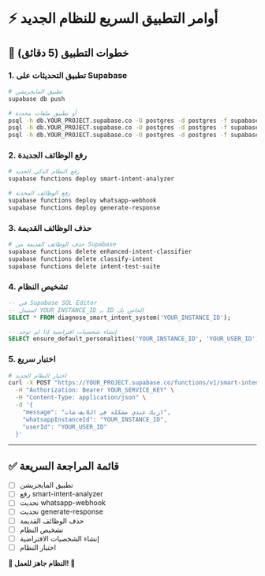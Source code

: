 # ⚡ **أوامر التطبيق السريع للنظام الجديد**

## 🚀 **خطوات التطبيق (5 دقائق)**

### **1. تطبيق التحديثات على Supabase**

```bash
# تطبيق المايجريشن
supabase db push

# أو تطبيق ملفات محددة
psql -h db.YOUR_PROJECT.supabase.co -U postgres -d postgres -f supabase/migrations/create_smart_learning_tables.sql
psql -h db.YOUR_PROJECT.supabase.co -U postgres -d postgres -f supabase/migrations/create_smart_intent_functions.sql
psql -h db.YOUR_PROJECT.supabase.co -U postgres -d postgres -f supabase/migrations/fix_smart_intent_personality_system.sql
```

### **2. رفع الوظائف الجديدة**

```bash
# رفع النظام الذكي الجديد
supabase functions deploy smart-intent-analyzer

# رفع الوظائف المحدثة
supabase functions deploy whatsapp-webhook
supabase functions deploy generate-response
```

### **3. حذف الوظائف القديمة**

```bash
# حذف الوظائف القديمة من Supabase
supabase functions delete enhanced-intent-classifier
supabase functions delete classify-intent
supabase functions delete intent-test-suite
```

### **4. تشخيص النظام**

```sql
-- في Supabase SQL Editor
-- استبدل YOUR_INSTANCE_ID بـ ID الخاص بك
SELECT * FROM diagnose_smart_intent_system('YOUR_INSTANCE_ID');

-- إنشاء شخصيات افتراضية إذا لم توجد
SELECT ensure_default_personalities('YOUR_INSTANCE_ID', 'YOUR_USER_ID');
```

### **5. اختبار سريع**

```bash
# اختبار النظام الجديد
curl -X POST "https://YOUR_PROJECT.supabase.co/functions/v1/smart-intent-analyzer" \
  -H "Authorization: Bearer YOUR_SERVICE_KEY" \
  -H "Content-Type: application/json" \
  -d '{
    "message": "ازيك عندي مشكلة في اللايف شات",
    "whatsappInstanceId": "YOUR_INSTANCE_ID", 
    "userId": "YOUR_USER_ID"
  }'
```

---

## ✅ **قائمة المراجعة السريعة**

- [ ] تطبيق المايجريشن
- [ ] رفع smart-intent-analyzer 
- [ ] تحديث whatsapp-webhook
- [ ] تحديث generate-response
- [ ] حذف الوظائف القديمة
- [ ] تشخيص النظام
- [ ] إنشاء الشخصيات الافتراضية
- [ ] اختبار النظام

**🎉 النظام جاهز للعمل! 🎉**